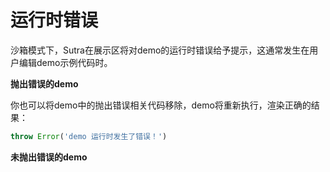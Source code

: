 # 运行时错误

沙箱模式下，Sutra在展示区将对demo的运行时错误给予提示，这通常发生在用户编辑demo示例代码时。

**抛出错误的demo**

<demo path="./error"/>

你也可以将demo中的抛出错误相关代码移除，demo将重新执行，渲染正确的结果：

```js
throw Error('demo 运行时发生了错误！')
```

**未抛出错误的demo**

<demo path="./no-error-browser"/>
<demo path="./no-error-block"/>